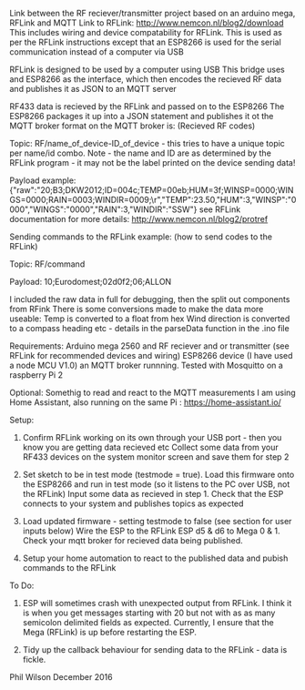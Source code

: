 Link between the RF reciever/transmitter project based on an arduino mega, RFLink and MQTT
Link to RFLink: http://www.nemcon.nl/blog2/download
This includes wiring and device compatability for RFLink.
This is used as per the RFLink instructions except that
 an ESP8266 is used for the serial communication instead of a computer via USB


RFLink is designed to be used by a computer using USB
This bridge uses and ESP8266 as the interface, which then encodes the recieved RF data and publishes it as JSON to an MQTT server

RF433 data is recieved by the RFLink and passed on to the ESP8266
The ESP8266 packages it up into a JSON statement and publishes it ot the MQTT broker
format on the MQTT broker is: (Recieved RF codes)

Topic: RF/name_of_device-ID_of_device     - this tries to have a unique topic per name/id combo.
    Note - the name and ID are as determined by the RFLink program - it may not be the label printed on the device sending data!

Payload example: {"raw":"20;B3;DKW2012;ID=004c;TEMP=00eb;HUM=3f;WINSP=0000;WINGS=0000;RAIN=0003;WINDIR=0009;\r","TEMP":23.50,"HUM":3,"WINSP":"0000","WINGS":"0000","RAIN":3,"WINDIR":"SSW"}
see RFLink documentation for more details: http://www.nemcon.nl/blog2/protref

Sending commands to the RFLink example: (how to send codes to the RFLink)

Topic: RF/command

Payload: 10;Eurodomest;02d0f2;06;ALLON


I included the raw data in full for debugging, then the split out components from RFink
There is some conversions made to make the data more useable:
    Temp is converted to a float from hex
    Wind direction is converted to a compass heading
    etc - details in the parseData function in the .ino file


Requirements:
Arduino mega 2560 and RF reciever and or transmitter (see RFLink for recommended devices and wiring)
ESP8266 device (I have used a node MCU V1.0)
an MQTT broker runnning. Tested with Mosquitto on a raspberry Pi 2

Optional:
Somethig to read and react to the MQTT measurements
I am using Home Assistant, also running on the same Pi : https://home-assistant.io/


Setup:
1) Confirm RFLink working on its own through your USB port - then you know you are getting data recieved etc
    Collect some data from your RF433 devices on the system monitor screen and save them for step 2

2) Set sketch to be in test mode (testmode = true).
   Load this firmware onto the ESP8266 and run in test mode (so it listens to the PC over USB, not the RFLink)
    Input some data as recieved in step 1. Check that the ESP connects to your system and publishes topics as expected

3) Load updated firmware - setting testmode to false (see section for user inputs below)
    Wire the ESP to the RFLink ESP d5 & d6  to Mega 0 & 1.
    Check your mqtt broker for recieved data being published.

4) Setup your home automation to react to the published data and pubish commands to the RFLink

To Do:
1) ESP will sometimes crash with unexpected output from RFLink.
    I think it is when you get messages starting with 20 but not with as as many semicolon delimited fields as expected.
    Currently, I ensure that the Mega (RFLink) is up before restarting the ESP.

2) Tidy up the callback behaviour for sending data to the RFLink - data is fickle.


Phil Wilson December 2016
